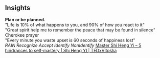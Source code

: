 ## Insights  
**Plan or be planned.**  
"Life is 10% of what happens to you, and 90% of how you react to it"  
"Great spirit help me to remember the peace that may be found in silence" Cherokee prayer  
"Every minute you waste upset is 60 seconds of happiness lost"  
*RAIN Recognize Accept Identify NonIdentify* [Master Shi Heng Yi – 5 hindrances to self-mastery | Shi Heng YI | TEDxVitosha](https://youtu.be/4-079YIasck)  



